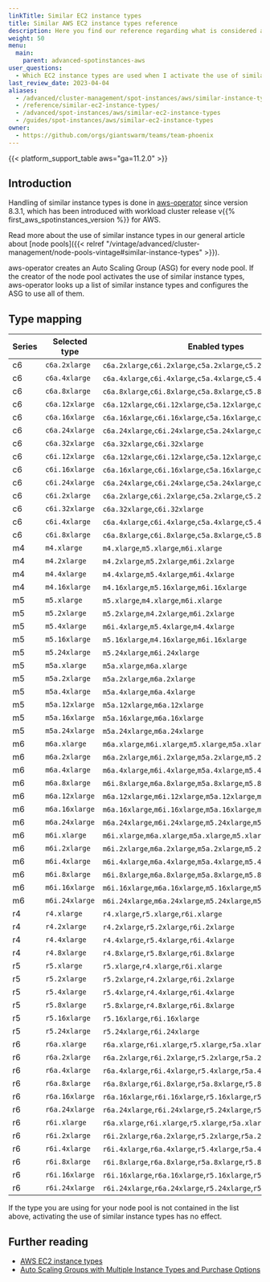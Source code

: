 ```yaml
---
linkTitle: Similar EC2 instance types
title: Similar AWS EC2 instance types reference
description: Here you find our reference regarding what is considered a similar instance type.
weight: 50
menu:
  main:
    parent: advanced-spotinstances-aws
user_questions:
  - Which EC2 instance types are used when I activate the use of similar instance types?
last_review_date: 2023-04-04
aliases:
  - /advanced/cluster-management/spot-instances/aws/similar-instance-types
  - /reference/similar-ec2-instance-types/
  - /advanced/spot-instances/aws/similar-ec2-instance-types
  - /guides/spot-instances/aws/similar-ec2-instance-types
owner:
  - https://github.com/orgs/giantswarm/teams/team-phoenix
---
```


{{< platform_support_table aws="ga=11.2.0" >}}

## Introduction

Handling of similar instance types is done in [aws-operator](https://github.com/giantswarm/aws-operator) since version 8.3.1, which has been introduced with workload cluster release v{{% first_aws_spotinstances_version %}} for AWS.

Read more about the use of similar instance types in our general article about [node pools]({{< relref "/vintage/advanced/cluster-management/node-pools-vintage#similar-instance-types" >}}).

aws-operator creates an Auto Scaling Group (ASG) for every node pool. If the creator of the node pool activates the use of similar instance types, aws-operator looks up a list of similar instance types and configures the ASG to use all of them.

## Type mapping

| Series | Selected type  | Enabled types                                                                                 |
|--------|----------------|-----------------------------------------------------------------------------------------------|
| c6 | `c6a.2xlarge` | `c6a.2xlarge`,`c6i.2xlarge`,`c5a.2xlarge`,`c5.2xlarge` |
| c6 | `c6a.4xlarge` | `c6a.4xlarge`,`c6i.4xlarge`,`c5a.4xlarge`,`c5.4xlarge` |
| c6 | `c6a.8xlarge` | `c6a.8xlarge`,`c6i.8xlarge`,`c5a.8xlarge`,`c5.8xlarge` |
| c6 | `c6a.12xlarge` | `c6a.12xlarge`,`c6i.12xlarge`,`c5a.12xlarge`,`c5.12xlarge` |
| c6 | `c6a.16xlarge` | `c6a.16xlarge`,`c6i.16xlarge`,`c5a.16xlarge`,`c5.16xlarge` |
| c6 | `c6a.24xlarge` | `c6a.24xlarge`,`c6i.24xlarge`,`c5a.24xlarge`,`c5.24xlarge` |
| c6 | `c6a.32xlarge` | `c6a.32xlarge`,`c6i.32xlarge` |
| c6 | `c6i.12xlarge` | `c6a.12xlarge`,`c6i.12xlarge`,`c5a.12xlarge`,`c5.12xlarge` |
| c6 | `c6i.16xlarge` | `c6a.16xlarge`,`c6i.16xlarge`,`c5a.16xlarge`,`c5.16xlarge` |
| c6 | `c6i.24xlarge` | `c6a.24xlarge`,`c6i.24xlarge`,`c5a.24xlarge`,`c5.24xlarge` |
| c6 | `c6i.2xlarge` | `c6a.2xlarge`,`c6i.2xlarge`,`c5a.2xlarge`,`c5.2xlarge` |
| c6 | `c6i.32xlarge` | `c6a.32xlarge`,`c6i.32xlarge` |
| c6 | `c6i.4xlarge` | `c6a.4xlarge`,`c6i.4xlarge`,`c5a.4xlarge`,`c5.4xlarge` |
| c6 | `c6i.8xlarge` | `c6a.8xlarge`,`c6i.8xlarge`,`c5a.8xlarge`,`c5.8xlarge` |
| m4 | `m4.xlarge` | `m4.xlarge`,`m5.xlarge`,`m6i.xlarge` |
| m4 | `m4.2xlarge` | `m4.2xlarge`,`m5.2xlarge`,`m6i.2xlarge` |
| m4 | `m4.4xlarge` | `m4.4xlarge`,`m5.4xlarge`,`m6i.4xlarge` |
| m4 | `m4.16xlarge` | `m4.16xlarge`,`m5.16xlarge`,`m6i.16xlarge` |
| m5 | `m5.xlarge` | `m5.xlarge`,`m4.xlarge`,`m6i.xlarge` |
| m5 | `m5.2xlarge` | `m5.2xlarge`,`m4.2xlarge`,`m6i.2xlarge` |
| m5 | `m5.4xlarge` | `m6i.4xlarge`,`m5.4xlarge`,`m4.4xlarge` |
| m5 | `m5.16xlarge` | `m5.16xlarge`,`m4.16xlarge`,`m6i.16xlarge` |
| m5 | `m5.24xlarge` | `m5.24xlarge`,`m6i.24xlarge` |
| m5 | `m5a.xlarge` | `m5a.xlarge`,`m6a.xlarge` |
| m5 | `m5a.2xlarge` | `m5a.2xlarge`,`m6a.2xlarge` |
| m5 | `m5a.4xlarge` | `m5a.4xlarge`,`m6a.4xlarge` |
| m5 | `m5a.12xlarge` | `m5a.12xlarge`,`m6a.12xlarge` |
| m5 | `m5a.16xlarge` | `m5a.16xlarge`,`m6a.16xlarge` |
| m5 | `m5a.24xlarge` | `m5a.24xlarge`,`m6a.24xlarge` |
| m6 | `m6a.xlarge` | `m6a.xlarge`,`m6i.xlarge`,`m5.xlarge`,`m5a.xlarge` |
| m6 | `m6a.2xlarge` | `m6a.2xlarge`,`m6i.2xlarge`,`m5a.2xlarge`,`m5.2xlarge` |
| m6 | `m6a.4xlarge` | `m6a.4xlarge`,`m6i.4xlarge`,`m5a.4xlarge`,`m5.4xlarge` |
| m6 | `m6a.8xlarge` | `m6i.8xlarge`,`m6a.8xlarge`,`m5a.8xlarge`,`m5.8xlarge` |
| m6 | `m6a.12xlarge` | `m6a.12xlarge`,`m6i.12xlarge`,`m5a.12xlarge`,`m5.12xlarge` |
| m6 | `m6a.16xlarge` | `m6a.16xlarge`,`m6i.16xlarge`,`m5a.16xlarge`,`m5.16xlarge` |
| m6 | `m6a.24xlarge` | `m6a.24xlarge`,`m6i.24xlarge`,`m5.24xlarge`,`m5a.24xlarge` |
| m6 | `m6i.xlarge` | `m6i.xlarge`,`m6a.xlarge`,`m5a.xlarge`,`m5.xlarge` |
| m6 | `m6i.2xlarge` | `m6i.2xlarge`,`m6a.2xlarge`,`m5a.2xlarge`,`m5.2xlarge` |
| m6 | `m6i.4xlarge` | `m6i.4xlarge`,`m6a.4xlarge`,`m5a.4xlarge`,`m5.4xlarge` |
| m6 | `m6i.8xlarge` | `m6i.8xlarge`,`m6a.8xlarge`,`m5a.8xlarge`,`m5.8xlarge` |
| m6 | `m6i.16xlarge` | `m6i.16xlarge`,`m6a.16xlarge`,`m5.16xlarge`,`m5a.16xlarge` |
| m6 | `m6i.24xlarge` | `m6i.24xlarge`,`m6a.24xlarge`,`m5.24xlarge`,`m5a.24xlarge` |
| r4 | `r4.xlarge` | `r4.xlarge`,`r5.xlarge`,`r6i.xlarge` |
| r4 | `r4.2xlarge` | `r4.2xlarge`,`r5.2xlarge`,`r6i.2xlarge` |
| r4 | `r4.4xlarge` | `r4.4xlarge`,`r5.4xlarge`,`r6i.4xlarge` |
| r4 | `r4.8xlarge` | `r4.8xlarge`,`r5.8xlarge`,`r6i.8xlarge` |
| r5 | `r5.xlarge` | `r5.xlarge`,`r4.xlarge`,`r6i.xlarge` |
| r5 | `r5.2xlarge` | `r5.2xlarge`,`r4.2xlarge`,`r6i.2xlarge` |
| r5 | `r5.4xlarge` | `r5.4xlarge`,`r4.4xlarge`,`r6i.4xlarge` |
| r5 | `r5.8xlarge` | `r5.8xlarge`,`r4.8xlarge`,`r6i.8xlarge` |
| r5 | `r5.16xlarge` | `r5.16xlarge`,`r6i.16xlarge` |
| r5 | `r5.24xlarge` | `r5.24xlarge`,`r6i.24xlarge` |
| r6 | `r6a.xlarge` | `r6a.xlarge`,`r6i.xlarge`,`r5.xlarge`,`r5a.xlarge`,`r4.xlarge` |
| r6 | `r6a.2xlarge` | `r6a.2xlarge`,`r6i.2xlarge`,`r5.2xlarge`,`r5a.2xlarge`,`r4.2xlarge` |
| r6 | `r6a.4xlarge` | `r6a.4xlarge`,`r6i.4xlarge`,`r5.4xlarge`,`r5a.4xlarge`,`r4.4xlarge` |
| r6 | `r6a.8xlarge` | `r6a.8xlarge`,`r6i.8xlarge`,`r5a.8xlarge`,`r5.8xlarge`,`r4.8xlarge` |
| r6 | `r6a.16xlarge` | `r6a.16xlarge`,`r6i.16xlarge`,`r5.16xlarge`,`r5a.16xlarge` |
| r6 | `r6a.24xlarge` | `r6a.24xlarge`,`r6i.24xlarge`,`r5.24xlarge`,`r5a.24xlarge` |
| r6 | `r6i.xlarge` | `r6a.xlarge`,`r6i.xlarge`,`r5.xlarge`,`r5a.xlarge`,`r4.xlarge` |
| r6 | `r6i.2xlarge` | `r6i.2xlarge`,`r6a.2xlarge`,`r5.2xlarge`,`r5a.2xlarge`,`r4.2xlarge` |
| r6 | `r6i.4xlarge` | `r6i.4xlarge`,`r6a.4xlarge`,`r5.4xlarge`,`r5a.4xlarge`,`r4.4xlarge` |
| r6 | `r6i.8xlarge` | `r6i.8xlarge`,`r6a.8xlarge`,`r5a.8xlarge`,`r5.8xlarge`,`r4.8xlarge` |
| r6 | `r6i.16xlarge` | `r6i.16xlarge`,`r6a.16xlarge`,`r5.16xlarge`,`r5a.16xlarge` |
| r6 | `r6i.24xlarge` | `r6i.24xlarge`,`r6a.24xlarge`,`r5.24xlarge`,`r5a.24xlarge` |

If the type you are using for your node pool is not contained in the list above, activating the use of similar instance types has no effect.

## Further reading

- [AWS EC2 instance types](https://aws.amazon.com/ec2/instance-types/)
- [Auto Scaling Groups with Multiple Instance Types and Purchase Options](https://docs.aws.amazon.com/autoscaling/ec2/userguide/asg-purchase-options.html)
